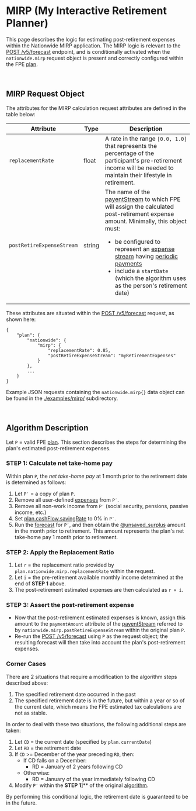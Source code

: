 # MIRP (My Interactive Retirement Planner)

This page describes the logic for estimating post-retirement expenses within the Nationwide MIRP application.  The MIRP logic is relevant to the [POST /v5/forecast](../README.md#post-v5forecast) endpoint, and is conditionally activated when the `nationwide.mirp` request object is present and correctly configured within the FPE [plan](../datatypes.md#plan).

<br/>

## MIRP Request Object

The attributes for the MIRP calculation request attributes are defined in the table below:

| Attribute  | Type | Description |
| ---------- | ---- | ----------- |
| `replacementRate` | float | A rate in the range `[0.0, 1.0]` that represents the percentage of the participant's pre-retirement income will be needed to maintain their lifestyle in retirement. |
| `postRetireExpenseStream` | string | The name of the [payentStream](../datatypes.md#paymentstream) to which FPE will assign the calculated post-retirement expense amount.  Minimally, this object must:<ul><li>be configured to represent an [expense stream](../terms.md#expense-stream) having [periodic payments](../terms.md#periodic-payment)<li>include a `startDate` (which the algorithm uses as the person's retirement date)</ul> |

These attributes are situated within the [POST /v5/forecast](h../README.md#post-v5forecast) request, as shown here:

```
{
    "plan": {
        "nationwide": {
            "mirp": {
                "replacementRate": 0.85,
                "postRetireExpenseStream": "myRetirementExpenses"
            }
        },
        ...
    }
}
```

Example JSON requests containing the `nationwide.mirp{}` data object can be found in the [./examples/mirp/](./examples/mirp/) subdirectory.

<br/>

## Algorithm Description

Let `P` = valid FPE [plan](../datatypes.md#plan).  This section describes the steps for determining the plan's estimated post-retirement expenses.

### **STEP 1**: Calculate net take-home pay

Within plan `P`, the _net take-home pay_ at 1 month prior to the retirement date is determined as follows:

1. Let `P′` = a copy of plan `P`.
1. Remove all user-defined [expenses](../terms.md#expense-stream) from `P′`.
1. Remove all non-work income from `P′` (social security, pensions, passive income, etc.)
1. Set [plan.cashFlow.savingRate](../datatypes.md#cashflow) to 0% in `P′`.
1. Run the [forecast](h../README.md#post-v5forecast) for `P′`, and then obtain the [@unsaved_surplus](../output_streams.md#paymentstream-projections) amount in the month prior to retirement.  This amount represents the plan's net take-home pay 1 month prior to retirement.


### **STEP 2**: Apply the Replacement Ratio

1. Let `r` = the replacement ratio provided by `plan.nationwide.mirp.replacementRate` within the request.
1. Let `i` = the pre-retirement available monthly income determined at the end of **STEP 1** above.
1. The post-retirement estimated expenses are then calculated as `r × i`.

### **STEP 3**: Assert the post-retirement expense

- Now that the post-retirement estimated expenses is known, assign this amount to the `paymentAmount` attribute of the [payentStream](../datatypes.md#paymentstream) referred to by `nationwide.mirp.postRetireExpenseStream` within the original plan `P`.
- Re-run the [POST /v5/forecast](../README.md#post-v5forecast) using `P` as the request object; the resulting forecast will then take into account the plan's post-retirement expenses.

### Corner Cases

There are 2 situations that require a modification to the algorithm steps described above:

1. The specified retirement date occurred in the past
2. The specified retirement date is in the future, but within a year or so of the current date, which means the FPE estimated tax calculations are not as stable.

In order to deal with these two situations, the following additional steps are taken:

1. Let `CD` = the current date (specified by `plan.currentDate`)
1. Let `RD` = the retirement date
1. If `CD` >= December of the year preceding `RD`, then:
    - If CD falls on a December:
        - RD = January of 2 years following CD
   - Otherwise:
        - RD = January of the year immediately following CD
1. Modify `P′` within the **STEP 1**]** of the original [algorithm](#algorithm-description).

By performing this conditional logic, the retirement date is guaranteed to be in the future.
